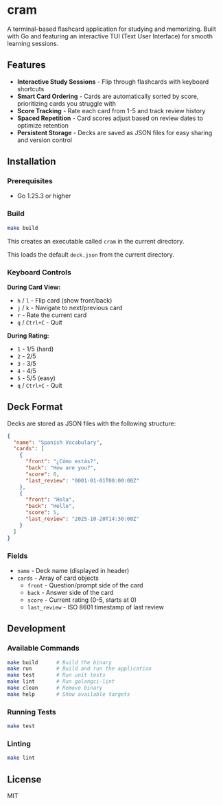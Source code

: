 # cram

A terminal-based flashcard application for studying and memorizing. Built with Go and featuring an interactive TUI (Text User Interface) for smooth learning sessions.

## Features

- **Interactive Study Sessions** - Flip through flashcards with keyboard shortcuts
- **Smart Card Ordering** - Cards are automatically sorted by score, prioritizing cards you struggle with
- **Score Tracking** - Rate each card from 1-5 and track review history
- **Spaced Repetition** - Card scores adjust based on review dates to optimize retention
- **Persistent Storage** - Decks are saved as JSON files for easy sharing and version control

## Installation

### Prerequisites

- Go 1.25.3 or higher

### Build

```bash
make build
```

This creates an executable called `cram` in the current directory.


This loads the default `deck.json` from the current directory.

### Keyboard Controls

**During Card View:**
- `h` / `l` - Flip card (show front/back)
- `j` / `k` - Navigate to next/previous card
- `r` - Rate the current card
- `q` / `Ctrl+C` - Quit

**During Rating:**
- `1` - 1/5 (hard)
- `2` - 2/5
- `3` - 3/5
- `4` - 4/5
- `5` - 5/5 (easy)
- `q` / `Ctrl+C` - Quit

## Deck Format

Decks are stored as JSON files with the following structure:

```json
{
  "name": "Spanish Vocabulary",
  "cards": [
    {
      "front": "¿Cómo estás?",
      "back": "How are you?",
      "score": 0,
      "last_review": "0001-01-01T00:00:00Z"
    },
    {
      "front": "Hola",
      "back": "Hello",
      "score": 5,
      "last_review": "2025-10-20T14:30:00Z"
    }
  ]
}
```

### Fields

- `name` - Deck name (displayed in header)
- `cards` - Array of card objects
  - `front` - Question/prompt side of the card
  - `back` - Answer side of the card
  - `score` - Current rating (0-5, starts at 0)
  - `last_review` - ISO 8601 timestamp of last review

## Development


### Available Commands

```bash
make build      # Build the binary
make run        # Build and run the application
make test       # Run unit tests
make lint       # Run golangci-lint
make clean      # Remove binary
make help       # Show available targets
```

### Running Tests

```bash
make test
```

### Linting

```bash
make lint
```
## License

MIT
